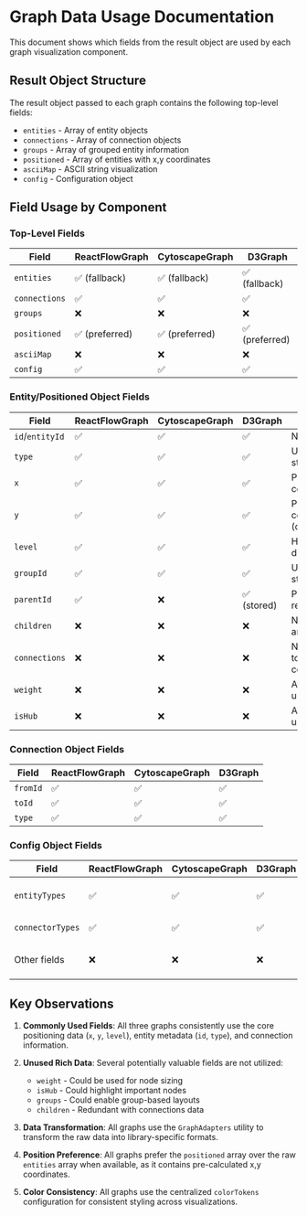 # Graph Data Usage Documentation

This document shows which fields from the result object are used by each graph visualization component.

## Result Object Structure

The result object passed to each graph contains the following top-level fields:
- `entities` - Array of entity objects
- `connections` - Array of connection objects
- `groups` - Array of grouped entity information
- `positioned` - Array of entities with x,y coordinates
- `asciiMap` - ASCII string visualization
- `config` - Configuration object

## Field Usage by Component

### Top-Level Fields

| Field | ReactFlowGraph | CytoscapeGraph | D3Graph |
|-------|----------------|----------------|---------|
| `entities` | ✅ (fallback) | ✅ (fallback) | ✅ (fallback) |
| `connections` | ✅ | ✅ | ✅ |
| `groups` | ❌ | ❌ | ❌ |
| `positioned` | ✅ (preferred) | ✅ (preferred) | ✅ (preferred) |
| `asciiMap` | ❌ | ❌ | ❌ |
| `config` | ✅ | ✅ | ✅ |

### Entity/Positioned Object Fields

| Field | ReactFlowGraph | CytoscapeGraph | D3Graph | Notes |
|-------|----------------|----------------|---------|-------|
| `id`/`entityId` | ✅ | ✅ | ✅ | Node identifier |
| `type` | ✅ | ✅ | ✅ | Used for styling/coloring |
| `x` | ✅ | ✅ | ✅ | Position coordinate |
| `y` | ✅ | ✅ | ✅ | Position coordinate (often inverted) |
| `level` | ✅ | ✅ | ✅ | Hierarchical depth |
| `groupId` | ✅ | ✅ | ✅ | Used for styling/tooltips |
| `parentId` | ✅ | ❌ | ✅ (stored) | Parent relationships |
| `children` | ❌ | ❌ | ❌ | Not used by any graph |
| `connections` | ❌ | ❌ | ❌ | Not used (use top-level connections) |
| `weight` | ❌ | ❌ | ❌ | Available but unused |
| `isHub` | ❌ | ❌ | ❌ | Available but unused |

### Connection Object Fields

| Field | ReactFlowGraph | CytoscapeGraph | D3Graph |
|-------|----------------|----------------|---------|
| `fromId` | ✅ | ✅ | ✅ |
| `toId` | ✅ | ✅ | ✅ |
| `type` | ✅ | ✅ | ✅ |

### Config Object Fields

| Field | ReactFlowGraph | CytoscapeGraph | D3Graph | Usage |
|-------|----------------|----------------|---------|-------|
| `entityTypes` | ✅ | ✅ | ✅ | Color palette generation |
| `connectorTypes` | ✅ | ✅ | ✅ | Edge color generation |
| Other fields | ❌ | ❌ | ❌ | Not used for visualization |

## Key Observations

1. **Commonly Used Fields**: All three graphs consistently use the core positioning data (`x`, `y`, `level`), entity metadata (`id`, `type`), and connection information.

2. **Unused Rich Data**: Several potentially valuable fields are not utilized:
   - `weight` - Could be used for node sizing
   - `isHub` - Could highlight important nodes
   - `groups` - Could enable group-based layouts
   - `children` - Redundant with connections data

3. **Data Transformation**: All graphs use the `GraphAdapters` utility to transform the raw data into library-specific formats.

4. **Position Preference**: All graphs prefer the `positioned` array over the raw `entities` array when available, as it contains pre-calculated x,y coordinates.

5. **Color Consistency**: All graphs use the centralized `colorTokens` configuration for consistent styling across visualizations.